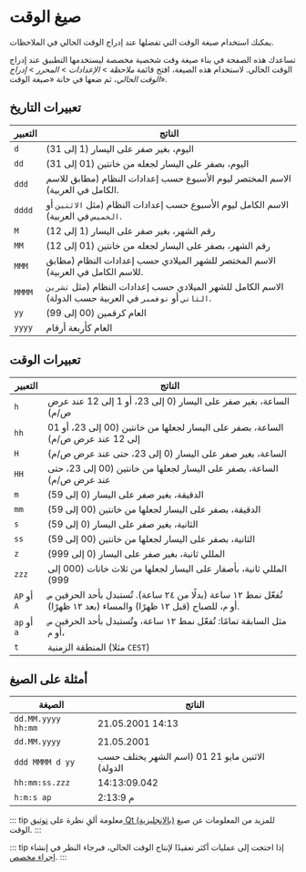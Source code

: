 # صيغ الوقت

يمكنك استخدام صيغة الوقت التي تفضلها عند إدراج الوقت الحالي في الملاحظات.

تساعدك هذه الصفحة في بناء صيغة وقت شخصية مخصصة ليستخدمها التطبيق عند إدراج الوقت الحالي. لاستخدام هذه الصيغة، افتح قائمة _ملاحظة_ > _الإعدادات_ > _المحرر_ > _إدراج الوقت الحالي_، ثم ضعها في خانة «صيغة الوقت».

## تعبيرات التاريخ

| التعبير | الناتج                                                                                                 |
| ------- | ------------------------------------------------------------------------------------------------------ |
| `d`     | اليوم، بغير صفر على اليسار (1 إلى 31)                                                                  |
| `dd`    | اليوم، بصفر على اليسار لجعله من خانتين (01 إلى 31)                                                     |
| `ddd`   | الاسم المختصر ليوم الأسبوع حسب إعدادات النظام (مطابق للاسم الكامل في العربية).                         |
| `dddd`  | الاسم الكامل ليوم الأسبوع حسب إعدادات النظام (مثل `الاثنين` أو `الخميس` في العربية).                   |
| `M`     | رقم الشهر، بغير صفر على اليسار (1 إلى 12)                                                              |
| `MM`    | رقم الشهر، بصفر على اليسار لجعله من خانتين (01 إلى 12)                                                 |
| `MMM`   | الاسم المختصر للشهر الميلادي حسب إعدادات النظام (مطابق للاسم الكامل في العربية).                       |
| `MMMM`  | الاسم الكامل للشهر الميلادي حسب إعدادات النظام (مثل `تشرين الثاني` أو `نوفمبر` في العربية حسب الدولة). |
| `yy`    | العام كرقمين (00 إلى 99)                                                                               |
| `yyyy`  | العام كأربعة أرقام                                                                                     |

## تعبيرات الوقت

| التعبير     | الناتج                                                                                                                |
| ----------- | --------------------------------------------------------------------------------------------------------------------- |
| `h`         | الساعة، بغير صفر على اليسار (0 إلى 23، أو 1 إلى 12 عند عرض ص/م)                                                       |
| `hh`        | الساعة، بصفر على اليسار لجعلها من خانتين (00 إلى 23، أو 01 إلى 12 عند عرض ص/م)                                        |
| `H`         | الساعة، بغير صفر على اليسار (0 إلى 23، حتى عند عرض ص/م)                                                               |
| `HH`        | الساعة، بصفر على اليسار لجعلها من خانتين (00 إلى 23، حتى عند عرض ص/م)                                                 |
| `m`         | الدقيقة، بغير صفر على اليسار (0 إلى 59)                                                                               |
| `mm`        | الدقيقة، بصفر على اليسار لجعلها من خانتين (00 إلى 59)                                                                 |
| `s`         | الثانية، بغير صفر على اليسار (0 إلى 59)                                                                               |
| `ss`        | الثانية، بصفر على اليسار لجعلها من خانتين (00 إلى 59)                                                                 |
| `z`         | المللي ثانية، بغير صفر على اليسار (0 إلى 999)                                                                         |
| `zzz`       | المللي ثانية، بأصفار على اليسار لجعلها من ثلاث خانات (000 إلى 999)                                                    |
| `AP` أو `A` | تُفعّل نمط ١٢ ساعة (بدلًا من ٢٤ ساعة). تُستبدل بأحد الحرفين `ص` أو `م`، للصباح (قبل ١٢ ظهرًا) والمساء (بعد ١٢ ظهرًا). |
| `ap` أو `a` | مثل السابقة تمامًا: تُفعّل نمط ١٢ ساعة، وتُستبدل بأحد الحرفين `ص` أو `م`،                                             |
| `t`         | المنطقة الزمنية (مثلا `CEST`)                                                                                         |

## أمثلة على الصيغ

| الصيغة             | الناتج                                          |
| ------------------ | ----------------------------------------------- |
| `dd.MM.yyyy hh:mm` | 21.05.2001 14:13                                |
| `dd.MM.yyyy`       | 21.05.2001                                      |
| `ddd MMMM d yy`    | الاثنين مايو 21 01 (اسم الشهر يختلف حسب الدولة) |
| `hh:mm:ss.zzz`     | 14:13:09.042                                    |
| `h:m:s ap`         | 2:13:9 م                                        |

::: tip
معلومة ألقِ نظرة على [توثيق Qt (بالإنجليزية)](http://doc.qt.io/qt-5/qdatetime.html#toString) للمزيد من المعلومات عن صيغ الوقت.
:::

::: tip
إذا احتجت إلى عمليات أكثر تعقيدًا لإنتاج الوقت الحالي، فبرجاء النظر في إنشاء [إجراء مخصص](../scripting/methods-and-objects.md#registering-a-custom-action).
:::
